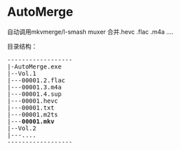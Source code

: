 # AutoMerge
自动调用mkvmerge/l-smash muxer 合并.hevc .flac .m4a ....

目录结构：
<pre>
------------------
|-AutoMerge.exe
|--Vol.1
|---00001.2.flac
|---00001.3.m4a
|---00001.4.sup
|---00001.hevc
|---00001.txt
|---00001.m2ts
|---<b>00001.mkv</b>
|--Vol.2
|---....
------------------
</pre>
